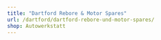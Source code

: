 ```yaml
---
title: "Dartford Rebore & Motor Spares"
url: /dartford/dartford-rebore-und-motor-spares/
shop: Autowerkstatt
---
```

